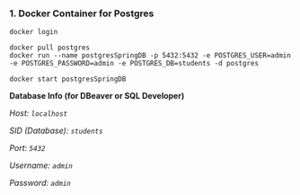 ### 1. Docker Container for Postgres

```shell
docker login

docker pull postgres
docker run --name postgresSpringDB -p 5432:5432 -e POSTGRES_USER=admin -e POSTGRES_PASSWORD=admin -e POSTGRES_DB=students -d postgres

docker start postgresSpringDB
```

**Database Info (for DBeaver or SQL Developer)**

*Host: `localhost`*

*SID (Database): `students`*

*Port: `5432`*

*Username: `admin`*

*Password: `admin`*